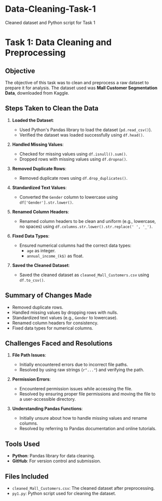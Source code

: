 # Data-Cleaning-Task-1
Cleaned dataset and Python script for Task 1
# Task 1: Data Cleaning and Preprocessing

## Objective
The objective of this task was to clean and preprocess a raw dataset to prepare it for analysis. The dataset used was **Mall Customer Segmentation Data**, downloaded from Kaggle.

## Steps Taken to Clean the Data
1. **Loaded the Dataset**:
   - Used Python's Pandas library to load the dataset (`pd.read_csv()`).
   - Verified the dataset was loaded successfully using `df.head()`.

2. **Handled Missing Values**:
   - Checked for missing values using `df.isnull().sum()`.
   - Dropped rows with missing values using `df.dropna()`.

3. **Removed Duplicate Rows**:
   - Removed duplicate rows using `df.drop_duplicates()`.

4. **Standardized Text Values**:
   - Converted the `Gender` column to lowercase using `df['Gender'].str.lower()`.

5. **Renamed Column Headers**:
   - Renamed column headers to be clean and uniform (e.g., lowercase, no spaces) using `df.columns.str.lower().str.replace(' ', '_')`.

6. **Fixed Data Types**:
   - Ensured numerical columns had the correct data types:
     - `age` as integer.
     - `annual_income_(k$)` as float.

7. **Saved the Cleaned Dataset**:
   - Saved the cleaned dataset as `cleaned_Mall_Customers.csv` using `df.to_csv()`.

## Summary of Changes Made
- Removed duplicate rows.
- Handled missing values by dropping rows with nulls.
- Standardized text values (e.g., `Gender` to lowercase).
- Renamed column headers for consistency.
- Fixed data types for numerical columns.

## Challenges Faced and Resolutions
1. **File Path Issues**:
   - Initially encountered errors due to incorrect file paths.
   - Resolved by using raw strings (`r"..."`) and verifying the path.

2. **Permission Errors**:
   - Encountered permission issues while accessing the file.
   - Resolved by ensuring proper file permissions and moving the file to a user-accessible directory.

3. **Understanding Pandas Functions**:
   - Initially unsure about how to handle missing values and rename columns.
   - Resolved by referring to Pandas documentation and online tutorials.

## Tools Used
- **Python**: Pandas library for data cleaning.
- **GitHub**: For version control and submission.

## Files Included
- `cleaned_Mall_Customers.csv`: The cleaned dataset after preprocessing.
- `py1.py`: Python script used for cleaning the dataset.
